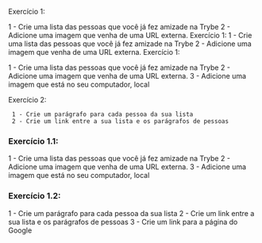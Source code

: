 Exercício 1:

1 - Crie uma lista das pessoas que você já fez amizade na Trybe
     2 - Adicione uma imagem que venha de uma URL externa.
Exercício 1:
1 - Crie uma lista das pessoas que você já fez amizade na Trybe
     2 - Adicione uma imagem que venha de uma URL externa.
Exercício 1:

1 - Crie uma lista das pessoas que você já fez amizade na Trybe
2 - Adicione uma imagem que venha de uma URL externa.
3 - Adicione uma imagem que está no seu computador, local

Exercício 2:

     1 - Crie um parágrafo para cada pessoa da sua lista
     2 - Crie um link entre a sua lista e os parágrafos de pessoas
<h3>Exercício 1.1:</h3>

1 - Crie uma lista das pessoas que você já fez amizade na Trybe
2 - Adicione uma imagem que venha de uma URL externa.
3 - Adicione uma imagem que está no seu computador, local

<h3>Exercício 1.2:</h3>

1 - Crie um parágrafo para cada pessoa da sua lista
2 - Crie um link entre a sua lista e os parágrafos de pessoas
3 - Crie um link para a página do Google
